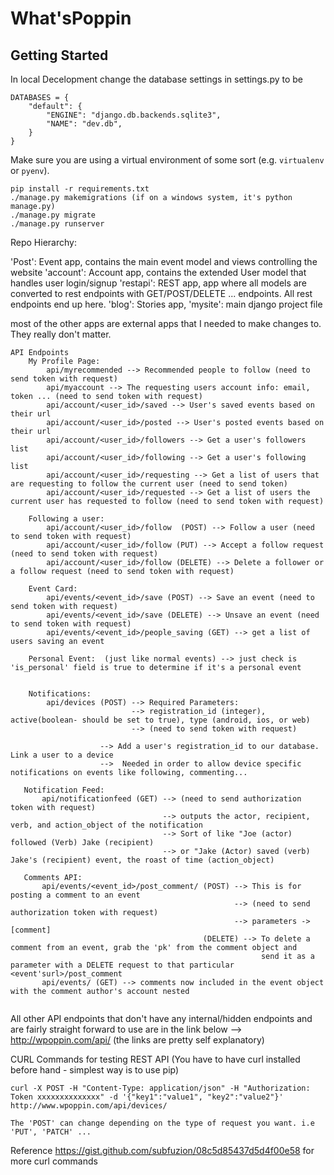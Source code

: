 
# What'sPoppin

## Getting Started

In local Decelopment change the database settings in settings.py to be

```
DATABASES = {
    "default": {
        "ENGINE": "django.db.backends.sqlite3",
        "NAME": "dev.db",
    }
}
```

Make sure you are using a virtual environment of some sort (e.g. `virtualenv` or
`pyenv`).


```
pip install -r requirements.txt
./manage.py makemigrations (if on a windows system, it's python manage.py)
./manage.py migrate
./manage.py runserver
```

Repo Hierarchy:

'Post': Event app, contains the main event model and views controlling the website
'account': Account app, contains the extended User model that handles user login/signup
'restapi': REST app, app where all models are converted to rest endpoints with GET/POST/DELETE ... endpoints. All rest endpoints end up here.
'blog': Stories app, 
'mysite': main django project file

most of the other apps are external apps that I needed to make changes to. They really don't matter.


```
API Endpoints
    My Profile Page:
        api/myrecommended --> Recommended people to follow (need to send token with request)
        api/myaccount --> The requesting users account info: email, token ... (need to send token with request)
        api/account/<user_id>/saved --> User's saved events based on their url
        api/account/<user_id>/posted --> User's posted events based on their url
        api/account/<user_id>/followers --> Get a user's followers list
        api/account/<user_id>/following --> Get a user's following list 
        api/account/<user_id>/requesting --> Get a list of users that are requesting to follow the current user (need to send token)
        api/account/<user_id>/requested --> Get a list of users the current user has requested to follow (need to send token with request)
    
    Following a user:
        api/account/<user_id>/follow  (POST) --> Follow a user (need to send token with request)
        api/account/<user_id>/follow (PUT) --> Accept a follow request (need to send token with request)
        api/account/<user_id>/follow (DELETE) --> Delete a follower or a follow request (need to send token with request)
    
    Event Card:
        api/events/<event_id>/save (POST) --> Save an event (need to send token with request)
        api/events/<event_id>/save (DELETE) --> Unsave an event (need to send token with request)
        api/events/<event_id>/people_saving (GET) --> get a list of users saving an event
        
    Personal Event:  (just like normal events) --> just check is  'is_personal' field is true to determine if it's a personal event
       
        
    Notifications:
        api/devices (POST) --> Required Parameters:
                           --> registration_id (integer), active(boolean- should be set to true), type (android, ios, or web)
                           --> (need to send token with request)                   
                        
                    --> Add a user's registration_id to our database. Link a user to a device 
                    -->  Needed in order to allow device specific notifications on events like following, commenting...
                    
   Notification Feed:
       api/notificationfeed (GET) --> (need to send authorization token with request)
                                  --> outputs the actor, recipient, verb, and action_object of the notification
                                  --> Sort of like "Joe (actor) followed (Verb) Jake (recipient) 
                                  --> or "Jake (Actor) saved (verb) Jake's (recipient) event, the roast of time (action_object)
                                  
   Comments API:
       api/events/<event_id>/post_comment/ (POST) --> This is for posting a comment to an event
                                                  --> (need to send authorization token with request)
                                                  --> parameters -> [comment]
                                           (DELETE) --> To delete a comment from an event, grab the 'pk' from the comment object and 
                                                        send it as a parameter with a DELETE request to that particular <event'surl>/post_comment
       api/events/ (GET) --> comments now included in the event object with the comment author's account nested
                                 
```

All other API endpoints that don't have any internal/hidden endpoints and are fairly straight forward to use are in the link below
--> http://wpoppin.com/api/   (the links are pretty self explanatory)

CURL Commands for testing REST API (You have to have curl installed before hand - simplest way is to use pip)
```
curl -X POST -H "Content-Type: application/json" -H "Authorization: Token xxxxxxxxxxxxxx" -d '{"key1":"value1", "key2":"value2"}' http://www.wpoppin.com/api/devices/

The 'POST' can change depending on the type of request you want. i.e 'PUT', 'PATCH' ...
```
Reference https://gist.github.com/subfuzion/08c5d85437d5d4f00e58 for more curl commands 

